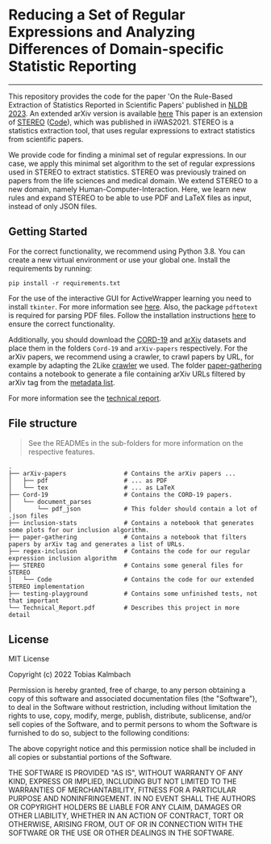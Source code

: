 # Reducing a Set of Regular Expressions and Analyzing Differences of Domain-specific Statistic Reporting

---
This repository provides the code for the paper 'On the Rule-Based Extraction of Statistics Reported in Scientific Papers' published in [NLDB 2023](https://link.springer.com/chapter/10.1007/978-3-031-35320-8_23). An extended arXiv version is available [here](https://arxiv.org/abs/2211.13632)
This paper is an extension of [STEREO](https://arxiv.org/abs/2103.14124) ([Code](https://github.com/Foisunt/STEREO)), which was published in iiWAS2021.
STEREO is a statistics extraction tool, that uses regular expressions to extract statistics from scientific papers.

We provide code for finding a minimal set of regular expressions. In our case, we apply this minimal set algorithm to the set of regular expressions used in STEREO to extract statistics.
STEREO was previously trained on papers from the life sciences and medical domain.
We extend STEREO to a new domain, namely Human-Computer-Interaction.
Here, we learn new rules and expand STEREO to be able to use PDF and LaTeX files as input, instead of only JSON files.


## Getting Started
For the correct functionality, we recommend using Python 3.8. You can create a new virtual environment or use your global one.
Install the requirements by running:
``` shell
pip install -r requirements.txt
```
For the use of the interactive GUI for ActiveWrapper learning you need to install `tkinter`. For more information see [here](https://docs.python.org/3/library/tkinter.html).
Also, the package `pdftotext` is required for parsing PDF files. Follow the installation instructions [here](https://pypi.org/project/pdftotext/) to ensure the correct functionality.

Additionally, you should download the [CORD-19](https://www.kaggle.com/datasets/allen-institute-for-ai/CORD-19-research-challenge) and [arXiv](https://www.kaggle.com/datasets/Cornell-University/arxiv) datasets and place them in the folders `Cord-19` and `arXiv-papers` respectively.
For the arXiv papers, we recommend using a crawler, to crawl papers by URL, for example by adapting the 2Like [crawler](https://github.com/Data-Science-2Like/arXive-crawler) we used.
The folder [paper-gathering](paper-gathering) contains a notebook to generate a file containing arXiv URLs filtered by arXiv tag from the [metadata list](https://www.kaggle.com/datasets/Cornell-University/arxiv).

For more information see the [technical report](./Technical_Report.pdf).

## File structure

> See the READMEs in the sub-folders for more information on the respective features.

    .
    ├── arXiv-papers                # Contains the arXiv papers ...
    │   ├── pdf                     # ... as PDF
    │   └── tex                     # ... as LaTeX
    ├── Cord-19                     # Contains the CORD-19 papers.
    │   └── document_parses
    │       └── pdf_json            # This folder should contain a lot of .json files
    ├── inclusion-stats             # Contains a notebook that generates some plots for our inclusion algorithm.
    ├── paper-gathering             # Contains a notebook that filters papers by arXiv tag and generates a list of URLs.
    ├── regex-inclusion             # Contains the code for our regular expression inclusion algorithm
    ├── STEREO                      # Contains some general files for STEREO
    │   └── Code                    # Contains the code for our extended STEREO implementation
    ├── testing-playground          # Contains some unfinished tests, not that important
    └── Technical_Report.pdf        # Describes this project in more detail


## License
MIT License

Copyright (c) 2022 Tobias Kalmbach

Permission is hereby granted, free of charge, to any person obtaining a copy
of this software and associated documentation files (the "Software"), to deal
in the Software without restriction, including without limitation the rights
to use, copy, modify, merge, publish, distribute, sublicense, and/or sell
copies of the Software, and to permit persons to whom the Software is
furnished to do so, subject to the following conditions:

The above copyright notice and this permission notice shall be included in all
copies or substantial portions of the Software.

THE SOFTWARE IS PROVIDED "AS IS", WITHOUT WARRANTY OF ANY KIND, EXPRESS OR
IMPLIED, INCLUDING BUT NOT LIMITED TO THE WARRANTIES OF MERCHANTABILITY,
FITNESS FOR A PARTICULAR PURPOSE AND NONINFRINGEMENT. IN NO EVENT SHALL THE
AUTHORS OR COPYRIGHT HOLDERS BE LIABLE FOR ANY CLAIM, DAMAGES OR OTHER
LIABILITY, WHETHER IN AN ACTION OF CONTRACT, TORT OR OTHERWISE, ARISING FROM,
OUT OF OR IN CONNECTION WITH THE SOFTWARE OR THE USE OR OTHER DEALINGS IN THE
SOFTWARE.
